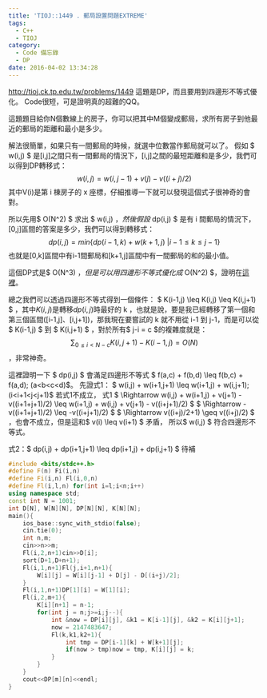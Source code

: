 ```yaml
---
title: 'TIOJ::1449 . 郵局設置問題EXTREME'
tags:
  - C++
  - TIOJ
category:
  - Code 備忘錄
  - DP
date: 2016-04-02 13:34:28
---
```



http://tioj.ck.tp.edu.tw/problems/1449
這題是DP，而且要用到四邊形不等式優化。
Code很短，可是證明真的超難的QQ。

<!--more-->

這題題目給你N個數線上的房子，你可以把其中M個變成郵局，求所有房子到他最近的郵局的距離和最小是多少。

解法很簡單，如果只有一間郵局的時候，就選中位數當作郵局就可以了。
假如 $ w(i,j) $ 是[i,j]之間只有一間郵局的情況下，[i,j]之間的最短距離和是多少，我們可以得到DP轉移式：
$$ w(i,j) = w(i,j-1) + v(j) - v((i+j)/2) $$ 其中V(i)是第 i 棟房子的 x 座標，仔細推導一下就可以發現這個式子很神奇的會對。


所以先用$ O(N^2) $ 求出 $ w(i,j) $，然後假設$ dp(i,j) $ 是有 i 間郵局的情況下，[0,j]區間的答案是多少，我們可以得到轉移式：
$$ dp(i,j) = min \lbrace dp(i-1,k) + w(k+1, j)\ | i-1 \leq k \leq j-1 \rbrace $$ 也就是[0,k]區間中有i-1間郵局和[k+1,j]區間中有一間郵局的和的最小值。


這個DP式是$ O(N^3) $，但是可以用四邊形不等式優化成$ O(N^2) $，證明在[這裡](/code-2016-0402Algorithm-DP優化之四邊形不等式優化/)。

總之我們可以透過四邊形不等式得到一個條件： $ K(i-1,j) \leq K(i,j) \leq K(i,j+1) $ ，其中$K(i,j)$是轉移$dp(i,j)$時最好的 k ，也就是說，要是我已經轉移了第一個和第三個區間([i-1,j]、[i,j+1])，那我現在要嘗試的 k 就不用從 i-1 到 j-1，而是可以從$ K(i-1,j) $ 到 $ K(i,j+1) $ ，對於所有$ j-i = c $的複雜度就是：
$$ \sum_{0\leq i < N-c} K(i,j+1) - K(i-1,j) = O(N)$$ ，非常神奇。


這裡證明一下 $ dp(i,j) $ 會滿足四邊形不等式 $ f(a,c) + f(b,d) \leq f(b,c) + f(a,d); (a<b<c<d)$。
先證式1： $ w(i,j) + w(i+1,j+1) \leq w(i+1,j) + w(i,j+1); (i<i+1<j<j+1)$
若式1不成立，
式1 $ \Rightarrow w(i,j) + w(i+1,j) + v(j+1) - v((i+1+j+1)/2) \leq w(i+1,j) + w(i,j) + v(j+1) - v((i+j+1)/2) $
$ \Rightarrow -v((i+1+j+1)/2) \leq -v((i+j+1)/2) $
$ \Rightarrow v((i+j)/2+1) \geq v((i+j)/2) $ ，也會不成立，但是這和$ v(i) \leq v(i+1) $ 矛盾，
所以$ w(i,j) $ 符合四邊形不等式。

式2：$ dp(i,j) + dp(i+1,j+1) \leq dp(i+1,j) + dp(i,j+1) $
待補


``` c++
#include <bits/stdc++.h>
#define F(n) Fi(i,n)
#define Fi(i,n) Fl(i,0,n)
#define Fl(i,l,n) for(int i=l;i<n;i++)
using namespace std;
const int N = 1001;
int D[N], W[N][N], DP[N][N], K[N][N];
main(){
    ios_base::sync_with_stdio(false);
    cin.tie(0);
    int n,m;
    cin>>n>>m;
    Fl(i,2,n+1)cin>>D[i];
    sort(D+1,D+n+1);
    Fl(i,1,n+1)Fl(j,i+1,n+1){
        W[i][j] = W[i][j-1] + D[j] - D[(i+j)/2];
    }
    Fl(i,1,n+1)DP[1][i] = W[1][i];
    Fl(i,2,m+1){
        K[i][n+1] = n-1;
        for(int j = n;j>=i;j--){
            int &now = DP[i][j], &k1 = K[i-1][j], &k2 = K[i][j+1];
            now = 2147483647;
            Fl(k,k1,k2+1){
                int tmp = DP[i-1][k] + W[k+1][j];
                if(now > tmp)now = tmp, K[i][j] = k;
            }
        }
    }
    cout<<DP[m][n]<<endl;
}
```